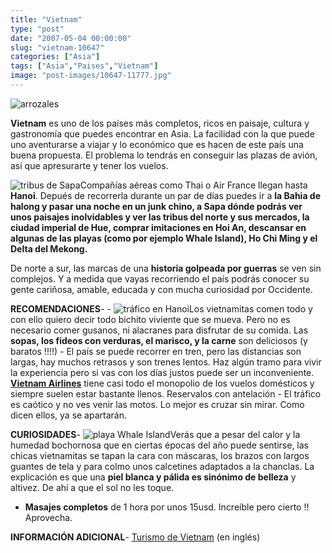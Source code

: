 ```yaml
---
title: "Vietnam"
type: "post"
date: "2007-05-04 00:00:00"
slug: "vietnam-10647"
categories: ["Asia"]
tags: ["Asia","Paises","Vietnam"]
image: "post-images/10647-11777.jpg"
---
```


![arrozales](post-images/10647-11777.jpg "arrozales")

**Vietnam** es uno de los países más completos, ricos en paisaje, cultura y gastronomía que puedes encontrar en Asia. La facilidad con la que puede uno aventurarse a viajar y lo económico que es hacen de este país una buena propuesta. El problema lo tendrás en conseguir las plazas de avión, así que apresurarte y tener los vuelos.  
  
![tribus de Sapa](post-images/10647-11773.jpg "tribus de Sapa")Compañías aéreas como Thai o Air France llegan hasta **Hanoi**. Depués de recorrerla durante un par de días puedes ir a **la Bahia de halong y pasar una noche en un junk chino, a Sapa dónde podrás ver unos paisajes inolvidables y ver las tribus del norte y sus mercados, la ciudad imperial de Hue, comprar imitaciones en Hoi An, descansar en algunas de las playas (como por ejemplo Whale Island), Ho Chi Ming y el Delta del Mekong.**   
  
De norte a sur, las marcas de una **historia golpeada por guerras** se ven sin complejos. Y a medida que vayas recorriendo el país podrás conocer su gente cariñosa, amable, educada y con mucha curiosidad por Occidente.  
  
**RECOMENDACIONES**- - ![tráfico en Hanoi](post-images/10647-11771.jpg "tráfico en Hanoi")Los vietnamitas comen todo y con ello quiero decir todo bichito viviente que se mueva. Pero no es necesario comer gusanos, ni alacranes para disfrutar de su comida. Las **sopas, los fideos con verduras, el marisco, y la carne** son deliciosos (y baratos !!!!)
    - El país se puede recorrer en tren, pero las distancias son largas, hay muchos retrasos y son trenes lentos. Haz algún tramo para vivir la experiencia pero si vas con los días justos puede ser un inconveniente. **[Vietnam Airlines](http://www.vietnamairlines.com/default.aspx?tabid=98)** tiene casi todo el monopolio de los vuelos domésticos y siempre suelen estar bastante llenos. Reservalos con antelación
    - El tráfico es caótico y no ves venir las motos. Lo mejor es cruzar sin mirar. Como dicen ellos, ya se apartarán.

   
  
**CURIOSIDADES**- ![playa Whale Island](post-images/10647-11780.jpg "playa Whale Island")Verás que a pesar del calor y la humedad bochornosa que en ciertas épocas del año puede sentirse, las chicas vietnamitas se tapan la cara con máscaras, los brazos con largos guantes de tela y para colmo unos calcetines adaptados a la chanclas. La explicación es que una **piel blanca y pálida es sinónimo de belleza** y altivez. De ahí a que el sol no les toque.
- **Masajes completos** de 1 hora por unos 15usd. Increíble pero cierto !! Aprovecha.

**INFORMACIÓN ADICIONAL**- [Turismo de Vietnam](http://www.vietnamtourism.com/e_pages/news/index.asp) (en inglés)